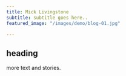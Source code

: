 ```yaml
---
title: Mick Livingstone
subtitle: subtitle goes here..
featured_image: "/images/demo/blog-01.jpg"

---
```

## heading

more text and stories.